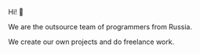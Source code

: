 Hi! 👋

We are the outsource team of programmers from Russia.

We create our own projects and do freelance work.
